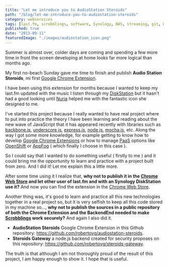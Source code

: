 ```yaml
---
title: "Let me introduce you to AudioStation Steroids"
path: "/blog/let-me-introduce-you-to-audiostation-steroids"
category: webservices
tags: [last.fm, scrobblings, software, Synology, NAS, streaming, git, GitHub, craftsmanship]
published: true
date: "2013-09-11"
featuredImage: "./images/audiostation_icon.png"
---
```


Summer is almost over, colder days are coming and spending a few more time in front the screen developing at home looks far more logical than months ago.

My first no-beach Sunday gave me time to finish and publish **Audio Station Steroids**, mi first <a href='https://chrome.google.com/webstore/category/extensions?hl=en' target='_blank' rel="nofollow noopener noreferrer">Google Chrome Extension</a>.

I have been using this extension for months because I wanted to keep my last.fm updated with the music I listen through my <a href='http://www.synology.com/dsm/dsm_for_home.php?lang=us' target='_blank' rel="nofollow noopener noreferrer">DiskStation</a> but it hasn't had a good looking until <a href='https://twitter.com/nuriaasB612' target='_blank' rel="nofollow noopener noreferrer">Nuria</a> helped me with the fantastic icon she designed to me.

I've started this project because I really wanted to have real project where to put into practice the theory I have been learning and reading about the new wave of JavaScript that it has appeared recently with libraries such as <a href='http://backbonejs.org/' target='_blank' rel="nofollow noopener noreferrer">backbone.js</a>, <a href='http://underscorejs.org/' target='_blank' rel="nofollow noopener noreferrer">underscore.js</a>, <a href='http://expressjs.com/' target='_blank' rel="nofollow noopener noreferrer">express.js</a>, <a href='http://nodejs.org/' target='_blank' rel="nofollow noopener noreferrer">node.js</a>, <a href='http://visionmedia.github.io/mocha/' target='_blank' rel="nofollow noopener noreferrer">mocha.js</a>, etc. Along the way I got some more knowledge, for example getting to know how to develop <a href='http://developer.chrome.com/extensions/index.html' target='_blank' rel="nofollow noopener noreferrer">Google Chrome Extensions</a> or how to manage <a href='http://en.wikipedia.org/wiki/Platform_as_a_service' target='_blank' rel="nofollow noopener noreferrer">PaaS</a> options like <a href='https://www.openshift.com/' target='_blank' rel="nofollow noopener noreferrer">OpenShift</a> or <a href='https://www.appfog.com/' target='_blank' rel="nofollow noopener noreferrer">AppFog</a> ( which finally I choose in this case ).

So I could say that I wanted to do something useful ( firstly to me ) and it could bring me the opportunity to learn and practice with a project built from zero. And I did it! Let me explain this a little more.

After some time using it I realize that, **why not to publish it in the <a href='https://chrome.google.com/webstore?hl=en' target='_blank' rel="nofollow noopener noreferrer">Chrome Web Store</a> and let other user of last.fm and with an Synology DiskStation use it?** And now you can find the extension in the <a href='https://chrome.google.com/webstore/detail/audiostation-steroids/bmbaoffaphmekjaffppohjacnbpdnfej' target='_blank' rel="nofollow noopener noreferrer">Chrome Web Store</a>.

Another thing was, it's good to learn and practice all this new technologies together in a real project so, but it is very selfish to keep all this code stored in my machine so..., **why not to publish the sources in a public repository of both the Chrome Extension and the BackendEnd needed to make <a href='http://www.last.fm/help/faq?category=Scrobbling' target='_blank' rel="nofollow noopener noreferrer">Scrobblings</a> work securely?** And again I also did it.

* **AudioStation Steroids** Google Chrome Extension in this Github repository: <a href='https://github.com/robertovg/audiostation-steroids' target='_blank' rel="nofollow noopener noreferrer">https://github.com/robertovg/audiostation-steroids</a>.
* **Steroids Gateway** a node.js backend created for security proposes on this repository: <a href='https://github.com/robertovg/steroids-gateway' target='_blank' rel="nofollow noopener noreferrer">https://github.com/robertovg/steroids-gateway</a>.

The truth is that although I am not thoroughly proud of the result of this project, I am happy enough to show it. I hope that is useful.
